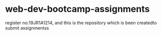 # web-dev-bootcamp-assignments
register no:19JR1A1214, and this is the repository which is been createdto submit assignmentss 
